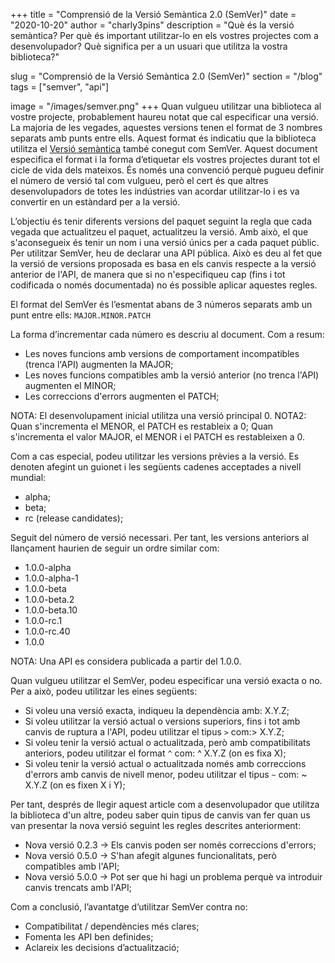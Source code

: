 +++
title = "Comprensió de la Versió Semàntica 2.0 (SemVer)"
date = "2020-10-20"
author = "charly3pins"
description = "Què és la versió semàntica? Per què és important utilitzar-lo en els vostres projectes com a desenvolupador? Què significa per a un usuari que utilitza la vostra biblioteca?"

slug = "Comprensió de la Versió Semàntica 2.0 (SemVer)"
section = "/blog"
tags = ["semver", "api"]

image = "/images/semver.png"
+++
Quan vulgueu utilitzar una biblioteca al vostre projecte, probablement haureu notat que cal especificar una versió. La majoria de les vegades, aquestes versions tenen el format de 3 nombres separats amb punts entre ells. Aquest format és indicatiu que la biblioteca utilitza el [Versió semàntica](https://semver.org) també conegut com SemVer. Aquest document especifica el format i la forma d’etiquetar els vostres projectes durant tot el cicle de vida dels mateixos. És només una convenció perquè pugueu definir el número de versió tal com vulgueu, però el cert és que altres desenvolupadors de totes les indústries van acordar utilitzar-lo i es va convertir en un estàndard per a la versió.

L’objectiu és tenir diferents versions del paquet seguint la regla que cada vegada que actualitzeu el paquet, actualitzeu la versió. Amb això, el que s'aconsegueix és tenir un nom i una versió únics per a cada paquet públic. Per utilitzar SemVer, heu de declarar una API pública. Això es deu al fet que la versió de versions proposada es basa en els canvis respecte a la versió anterior de l'API, de manera que si no n'especifiqueu cap (fins i tot codificada o només documentada) no és possible aplicar aquestes regles.

El format del SemVer és l’esmentat abans de 3 números separats amb un punt entre ells:
`MAJOR.MINOR.PATCH`

La forma d’incrementar cada número es descriu al document. Com a resum:
- Les noves funcions amb versions de comportament incompatibles (trenca l'API) augmenten la MAJOR;
- Les noves funcions compatibles amb la versió anterior (no trenca l'API) augmenten el MINOR;
- Les correccions d'errors augmenten el PATCH;

NOTA: El desenvolupament inicial utilitza una versió principal 0.
NOTA2: Quan s'incrementa el MENOR, el PATCH es restableix a 0; Quan s'incrementa el valor MAJOR, el MENOR i el PATCH es restableixen a 0.

Com a cas especial, podeu utilitzar les versions prèvies a la versió. Es denoten afegint un guionet i les següents cadenes acceptades a nivell mundial:
- alpha;
- beta;
- rc (release candidates);

Seguit del número de versió necessari. Per tant, les versions anteriors al llançament haurien de seguir un ordre similar com:
- 1.0.0-alpha
- 1.0.0-alpha-1
- 1.0.0-beta
- 1.0.0-beta.2
- 1.0.0-beta.10
- 1.0.0-rc.1
- 1.0.0-rc.40
- 1.0.0

NOTA: Una API es considera publicada a partir del 1.0.0.

Quan vulgueu utilitzar el SemVer, podeu especificar una versió exacta o no. Per a això, podeu utilitzar les eines següents:
- Si voleu una versió exacta, indiqueu la dependència amb: X.Y.Z;
- Si voleu utilitzar la versió actual o versions superiors, fins i tot amb canvis de ruptura a l'API, podeu utilitzar el tipus `>` com:> X.Y.Z;
- Si voleu tenir la versió actual o actualitzada, però amb compatibilitats anteriors, podeu utilitzar el format `^` com: ^ X.Y.Z (on es fixa X);
- Si voleu tenir la versió actual o actualitzada només amb correccions d'errors amb canvis de nivell menor, podeu utilitzar el tipus `~` com: ~ X.Y.Z (on es fixen X i Y);

Per tant, després de llegir aquest article com a desenvolupador que utilitza la biblioteca d'un altre, podeu saber quin tipus de canvis van fer quan us van presentar la nova versió seguint les regles descrites anteriorment:
- Nova versió 0.2.3 → Els canvis poden ser només correccions d'errors;
- Nova versió 0.5.0 → S'han afegit algunes funcionalitats, però compatibles amb l'API;
- Nova versió 5.0.0 → Pot ser que hi hagi un problema perquè va introduir canvis trencats amb l'API;

Com a conclusió, l’avantatge d’utilitzar SemVer contra no:
- Compatibilitat / dependències més clares;
- Fomenta les API ben definides;
- Aclareix les decisions d’actualització;
